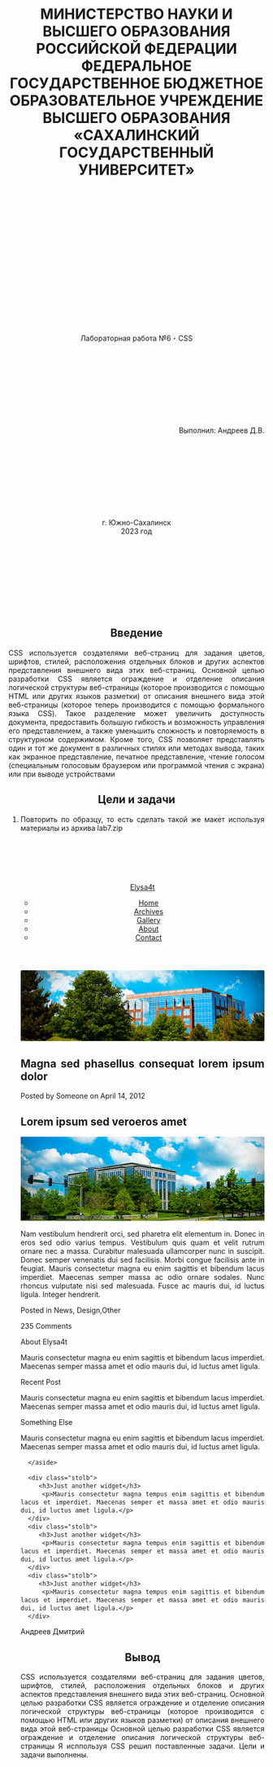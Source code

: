 <h1 align= "center"> МИНИСТЕРСТВО НАУКИ И ВЫСШЕГО ОБРАЗОВАНИЯ РОССИЙСКОЙ ФЕДЕРАЦИИ ФЕДЕРАЛЬНОЕ ГОСУДАРСТВЕННОЕ БЮДЖЕТНОЕ ОБРАЗОВАТЕЛЬНОЕ УЧРЕЖДЕНИЕ ВЫСШЕГО ОБРАЗОВАНИЯ «САХАЛИНСКИЙ ГОСУДАРСТВЕННЫЙ УНИВЕРСИТЕТ»</h1>
<br><br><br><br><br><br><br><br><br><br><br><br><br><br><br><br>
<p align= "center">Лабораторная работа №6 - CSS</p><br><br><br><br><br><br><br><br>
<p align= "right">Выполнил: Андреев Д.В.</p><br><br><br><br><br><br><br><br>
<p align="center">г. Южно-Сахалинск <br> 2023 год</p><br><br><br><br><br><br><br><br>
<h2 style="text-align: center">Введение</h2>
<p align="justify">CSS используется создателями веб-страниц для задания цветов, шрифтов, стилей, расположения отдельных блоков и других аспектов представления внешнего вида этих веб-страниц. Основной целью разработки CSS является ограждение и отделение описания логической структуры веб-страницы (которое производится с помощью HTML или других языков разметки) от описания внешнего вида этой веб-страницы (которое теперь производится с помощью формального языка CSS). Такое разделение может увеличить доступность документа, предоставить большую гибкость и возможность управления его представлением, а также уменьшить сложность и повторяемость в структурном содержимом.
Кроме того, CSS позволяет представлять один и тот же документ в различных стилях или методах вывода, таких как экранное представление, печатное представление, чтение голосом (специальным голосовым браузером или программой чтения с экрана) или при выводе устройствами</p>
<h2 style="text-align: center">Цели и задачи</h2>
<ol align="justify">
    <li>
      Повторить по образцу, то есть сделать такой же макет используя материалы из архива lab7.zip
    </li>
    <br>  <br>  <br>  <br>  <br> 
	
<p>
<html> 
<head> 
    <link rel="stylesheet" href="index.css">
<title>Главная</title>
</head>
<body>
	<header>
		<div class="glava">
			<div class="logo">
				<a href="index.html">Elysa4t</a>
			</div>
			<div class="navigation">
				<ul class="menu">
					<li><a href="#" class="active">Home</a></li>
					<li><a href="#">Archives</a></li>
					<li><a href="#">Gallery</a></li>
					<li><a href="#">About</a></li>
					<li><a href="#">Contact</a></li>
				</ul>
			</div>
		</div>
	</header>


<div class="photo">
		
   <div class="banner-block container">
      <div class="image">
         <img src="banner-image.jpg">
      </div>
      <div class="text">
         <h2>Magna sed phasellus consequat lorem ipsum dolor</h2>
      </div>
   </div>
   
</div>

<div class="centr">
   <div class="containers">
      <section>
         <div class="info">
            <p>Posted by  Someone
            on April 14, 2012</p>
         </div>
         <h2 id="zz">Lorem ipsum sed veroeros amet</h2>
         <div class="image2">
            <img src="pics01.jpg">
         </div>
         <div class="text2">
            <p>Nam vestibulum hendrerit orci, sed pharetra elit elementum in. Donec in eros sed odio varius tempus. Vestibulum quis quam et velit rutrum ornare nec a massa. Curabitur malesuada ullamcorper nunc in suscipit. Donec semper venenatis dui sed facilisis. Morbi congue facilisis ante in feugiat. Mauris consectetur magna eu enim sagittis et bibendum lacus imperdiet. Maecenas semper massa ac odio ornare sodales. Nunc rhoncus vulputate nisi sed malesuada. Fusce ac mauris dui, id luctus ligula. Integer hendrerit.</p>
         </div>
         <div class="comments2">
            <p>Posted in  News, Design,Other</p>
            <p>235 Comments</p>
         </div>
      </section>
      <aside>
         <div class="sprava"></div>
            <div class="info2">
               <p>About Elysa4t</p>
            </div>
            <div class="textsp">
               <p>Mauris consectetur magna eu enim sagittis et bibendum lacus imperdiet. Maecenas semper massa amet et odio mauris dui, id luctus amet ligula.
               </p>
            </div>
            <div class="info2"><p>Recent Post</p></div>
            <div class="textsp">
               <p>Mauris consectetur magna eu enim sagittis et bibendum lacus imperdiet. Maecenas semper massa amet et odio mauris dui, id luctus amet ligula.
               </p>
            </div>
            <div class="info2"><p>Something Else</p></div>
            <div class="textsp">
               <p>Mauris consectetur magna eu enim sagittis et bibendum lacus imperdiet. Maecenas semper massa amet et odio mauris dui, id luctus amet ligula.</p>
            </div>

       
      </aside>
   </div>
</div>



<div class="blocki">
	
   <div class="container">
      
      <div class="stolb">
         <h3>Just another widget</h3>
         <p>Mauris consectetur magna tempus enim sagittis et bibendum lacus et imperdiet. Maecenas semper et massa amet et odio mauris dui, id luctus amet ligula.</p>
      </div>
      <div class="stolb">
         <h3>Just another widget</h3>
         <p>Mauris consectetur magna tempus enim sagittis et bibendum lacus et imperdiet. Maecenas semper et massa amet et odio mauris dui, id luctus amet ligula.</p>
      </div>
      <div class="stolb">
         <h3>Just another widget</h3>
         <p>Mauris consectetur magna tempus enim sagittis et bibendum lacus et imperdiet. Maecenas semper et massa amet et odio mauris dui, id luctus amet ligula.</p>
      </div>
      
   </div>
</div>

<footer>
   <div class="footer-info container">
      <p> Андреев Дмитрий</p>
   </div> 
</footer>


</body>

</html> 
</p>
 

<h2 style="text-align: center">Вывод</h2>
	CSS используется создателями веб-страниц для задания цветов, шрифтов, стилей, расположения отдельных блоков и других аспектов представления внешнего вида этих веб-страниц. Основной целью разработки CSS является ограждение и отделение описания логической структуры веб-страницы (которое производится с помощью HTML или других языков разметки) от описания внешнего вида этой веб-страницы 
Основной целью разработки CSS является ограждение и отделение описания логической структуры веб-страницы
Я исппользуя CSS решил поставленные задачи. Цели и задачи выполнены. 
